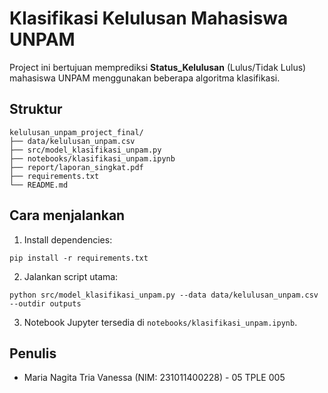 # Klasifikasi Kelulusan Mahasiswa UNPAM

Project ini bertujuan memprediksi **Status_Kelulusan** (Lulus/Tidak Lulus) mahasiswa UNPAM menggunakan beberapa algoritma klasifikasi.

## Struktur
```
kelulusan_unpam_project_final/
├── data/kelulusan_unpam.csv
├── src/model_klasifikasi_unpam.py
├── notebooks/klasifikasi_unpam.ipynb
├── report/laporan_singkat.pdf
├── requirements.txt
└── README.md
```

## Cara menjalankan
1. Install dependencies:
```
pip install -r requirements.txt
```

2. Jalankan script utama:
```
python src/model_klasifikasi_unpam.py --data data/kelulusan_unpam.csv --outdir outputs
```

3. Notebook Jupyter tersedia di `notebooks/klasifikasi_unpam.ipynb`.

## Penulis
- Maria Nagita Tria Vanessa (NIM: 231011400228) - 05 TPLE 005
